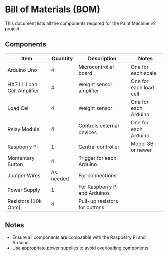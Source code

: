 # Bill of Materials (BOM)

This document lists all the components required for the Paint Machine v2 project.

## Components

| Item                     | Quantity | Description                     | Notes                     |
|--------------------------|----------|---------------------------------|---------------------------|
| Arduino Uno              | 4        | Microcontroller board           | One for each scale        |
| HX711 Load Cell Amplifier| 4        | Weight sensor amplifier         | One for each load cell    |
| Load Cell                | 4        | Weight sensor                   | One for each Arduino      |
| Relay Module             | 4        | Controls external devices       | One for each Arduino      |
| Raspberry Pi             | 1        | Central controller              | Model 3B+ or newer        |
| Momentary Button         | 4        | Trigger for each Arduino        |                          |
| Jumper Wires             | As needed| For connections                 |                          |
| Power Supply             | 1        | For Raspberry Pi and Arduinos   |                          |
| Resistors (10k Ohm)      | 4        | Pull-up resistors for buttons   |                          |

## Notes
- Ensure all components are compatible with the Raspberry Pi and Arduino.
- Use appropriate power supplies to avoid overloading components.